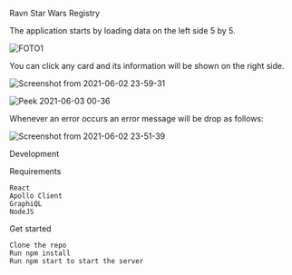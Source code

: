Ravn Star Wars Registry

The application starts by loading data on the left side 5 by 5. 

![FOTO1](https://user-images.githubusercontent.com/45051315/120588593-1025ff80-c3fd-11eb-98de-385c80c7de93.png)

You can click any card and its information will be shown on the right side.

![Screenshot from 2021-06-02 23-59-31](https://user-images.githubusercontent.com/45051315/120589556-a6a6f080-c3fe-11eb-92ed-708019ae2eaf.png)

![Peek 2021-06-03 00-36](https://user-images.githubusercontent.com/45051315/120592976-5d599f80-c404-11eb-825f-0e8e2c46a708.gif)

Whenever an error occurs an error message will be drop as follows:

![Screenshot from 2021-06-02 23-51-39](https://user-images.githubusercontent.com/45051315/120589355-562f9300-c3fe-11eb-9301-da8656fcf3a5.png)

Development

Requirements

    React
    Apollo Client
    GraphiQL
    NodeJS

Get started

    Clone the repo
    Run npm install 
    Run npm start to start the server

